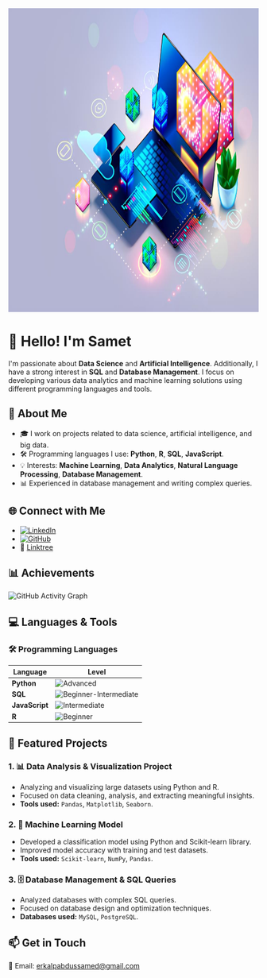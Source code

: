 <img src=" istockphoto-1402798800-612x612.jpg " alt="Alt metin" width="612" height="612">

# 👋 Hello! I'm Samet

I'm passionate about **Data Science** and **Artificial Intelligence**. Additionally, I have a strong interest in **SQL** and **Database Management**. I focus on developing various data analytics and machine learning solutions using different programming languages and tools.

## 🚀 About Me
- 🎓 I work on projects related to data science, artificial intelligence, and big data.
- 🛠️ Programming languages I use: **Python**, **R**, **SQL**, **JavaScript**.
- 💡 Interests: **Machine Learning**, **Data Analytics**, **Natural Language Processing**, **Database Management**.
- 📊 Experienced in database management and writing complex queries.

## 🌐 Connect with Me
- [![LinkedIn](https://img.shields.io/badge/LinkedIn-blue?logo=linkedin&logoColor=white)](https://www.linkedin.com/in/samet-erkalp-5b043a249/)
- [![GitHub](https://img.shields.io/badge/GitHub-000?logo=github&logoColor=white)](https://github.com/Abdussamed-1)
- 🌳 [Linktree](https://linktr.ee/abdulerkalp)


## 📊 Achievements
![GitHub Activity Graph](https://github-readme-activity-graph.vercel.app/graph?username=Abdussamed-1&theme=github)

## 💻 Languages & Tools

### 🛠️ Programming Languages
| Language      | Level                                           |
|---------------|--------------------------------------------------|
| **Python**    | ![Advanced](https://img.shields.io/badge/Level-Advanced-brightgreen) |
| **SQL**       | ![Beginner-Intermediate](https://img.shields.io/badge/Level-Beginner--Intermediate-yellow) |
| **JavaScript**| ![Intermediate](https://img.shields.io/badge/Level-Intermediate-orange) |
| **R**         | ![Beginner](https://img.shields.io/badge/Level-Beginner-red) |


## 📂 Featured Projects

### 1. 📊 **Data Analysis & Visualization Project**
   - Analyzing and visualizing large datasets using Python and R.
   - Focused on data cleaning, analysis, and extracting meaningful insights.
   - **Tools used:** `Pandas`, `Matplotlib`, `Seaborn`.

### 2. 🤖 **Machine Learning Model**
   - Developed a classification model using Python and Scikit-learn library.
   - Improved model accuracy with training and test datasets.
   - **Tools used:** `Scikit-learn`, `NumPy`, `Pandas`.

### 3. 🗄️ **Database Management & SQL Queries**
   - Analyzed databases with complex SQL queries.
   - Focused on database design and optimization techniques.
   - **Databases used:** `MySQL`, `PostgreSQL`.

## 📫 Get in Touch
📧 Email: [erkalpabdussamed@gmail.com](mailto:erkalpabdussamed@gmail.com)